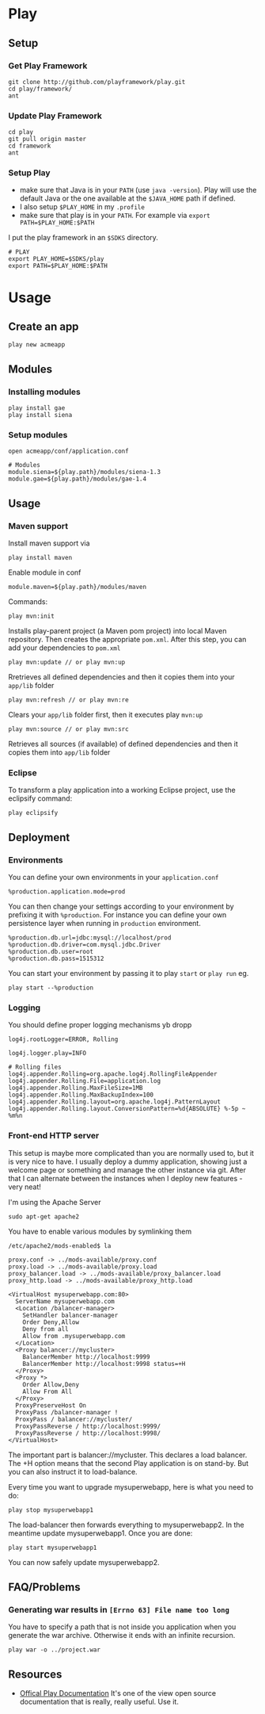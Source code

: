 # Play #
	
## Setup ##	
	
### Get Play Framework ###

	git clone http://github.com/playframework/play.git
	cd play/framework/
	ant

### Update Play Framework ###

	cd play
	git pull origin master
	cd framework
	ant
	
### Setup Play ###

- make sure that Java is in your `PATH` (use `java -version`). Play will use the default Java or the one available at the `$JAVA_HOME` path if defined.
- I also setup `$PLAY_HOME` in my `.profile`
- make sure that play is in your `PATH`. For example via `export PATH=$PLAY_HOME:$PATH` 

I put the play framework in an `$SDKS` directory.

	# PLAY
	export PLAY_HOME=$SDKS/play
	export PATH=$PLAY_HOME:$PATH

# Usage #

## Create an app ##

	play new acmeapp
	
## Modules ##

### Installing modules ###

	play install gae
	play install siena
	
### Setup modules ###

	open acmeapp/conf/application.conf
	
	# Modules
	module.siena=${play.path}/modules/siena-1.3
	module.gae=${play.path}/modules/gae-1.4

## Usage ##
	
### Maven support ###

Install maven support via

	play install maven
	
Enable module in conf

	module.maven=${play.path}/modules/maven

Commands:

	play mvn:init
	
Installs play-parent project (a Maven pom project) into local Maven repository. Then creates the appropriate `pom.xml`. After this step, you can add your dependencies to `pom.xml`

	play mvn:update // or play mvn:up

Rretrieves all defined dependencies and then it copies them into your `app/lib` folder

	play mvn:refresh // or play mvn:re

Clears your `app/lib` folder first, then it executes play `mvn:up`

	play mvn:source // or play mvn:src

Retrieves all sources (if available) of defined dependencies and then it copies them into `app/lib` folder

### Eclipse ###

To transform a play application into a working Eclipse project, use the eclipsify command:

	play eclipsify

## Deployment ##

### Environments ###

You can define your own environments in your `application.conf`

	%production.application.mode=prod

You can then change your settings according to your environment by prefixing it with `%production`. For instance you can define your own persistence layer when running in `production` environment.

	%production.db.url=jdbc:mysql://localhost/prod
	%production.db.driver=com.mysql.jdbc.Driver
	%production.db.user=root
	%production.db.pass=1515312

You can start your environment by passing it to play `start` or `play run` eg.

	play start --%production

### Logging ###

You should define proper logging mechanisms yb dropp

	log4j.rootLogger=ERROR, Rolling

	log4j.logger.play=INFO

	# Rolling files
	log4j.appender.Rolling=org.apache.log4j.RollingFileAppender
	log4j.appender.Rolling.File=application.log
	log4j.appender.Rolling.MaxFileSize=1MB
	log4j.appender.Rolling.MaxBackupIndex=100
	log4j.appender.Rolling.layout=org.apache.log4j.PatternLayout
	log4j.appender.Rolling.layout.ConversionPattern=%d{ABSOLUTE} %-5p ~ %m%n

### Front-end HTTP server ###

This setup is maybe more complicated than you are normally used to, but it is very nice to have. I usually deploy a dummy application, showing just a welcome page or something and manage the other instance via git. After that I can alternate between the instances when I deploy new features - very neat!

I'm using the Apache Server

	sudo apt-get apache2
	
You have to enable various modules by symlinking them 

	/etc/apache2/mods-enabled$ la
	
	proxy.conf -> ../mods-available/proxy.conf
	proxy.load -> ../mods-available/proxy.load
	proxy_balancer.load -> ../mods-available/proxy_balancer.load
	proxy_http.load -> ../mods-available/proxy_http.load

	<VirtualHost mysuperwebapp.com:80>
	  ServerName mysuperwebapp.com
	  <Location /balancer-manager>
	    SetHandler balancer-manager
	    Order Deny,Allow
	    Deny from all
	    Allow from .mysuperwebapp.com
	  </Location>
	  <Proxy balancer://mycluster>
	    BalancerMember http://localhost:9999
	    BalancerMember http://localhost:9998 status=+H
	  </Proxy>
	  <Proxy *>
	    Order Allow,Deny
	    Allow From All
	  </Proxy>
	  ProxyPreserveHost On
	  ProxyPass /balancer-manager !
	  ProxyPass / balancer://mycluster/
	  ProxyPassReverse / http://localhost:9999/
	  ProxyPassReverse / http://localhost:9998/
	</VirtualHost>
	
The important part is balancer://mycluster. This declares a load balancer. The +H option means that the second Play application is on stand-by. But you can also instruct it to load-balance.

Every time you want to upgrade mysuperwebapp, here is what you need to do:
	
	play stop mysuperwebapp1
	
The load-balancer then forwards everything to mysuperwebapp2. In the meantime update mysuperwebapp1. Once you are done:

	play start mysuperwebapp1
	
You can now safely update mysuperwebapp2.
	
## FAQ/Problems ##

### Generating war results in `[Errno 63] File name too long` ###

You have to specify a path that is not inside you application when you 
generate the war archive. Otherwise it ends with an infinite 
recursion. 

	play war -o ../project.war
	
## Resources ##

- [Offical Play Documentation](http://www.playframework.org/documentation/) It's one of the view open source documentation that is really, really useful. Use it.



